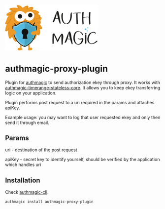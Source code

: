 <img src="https://github.com/authmagic/authmagic/blob/master/docs/images/logo.png?raw=true" width="300px"/>

# authmagic-proxy-plugin
Plugin for <a href="https://github.com/authmagic/authmagic">authmagic</a> to send authorization ekey through proxy. It works with <a href="https://github.com/authmagic/authmagic-timerange-stateless-core">authmagic-timerange-stateless-core</a>. It allows you to keep ekey transferring logic on your application.

Plugin performs post request to a uri required in the params and attaches apiKey.

Example usage: you may want to log that user requested ekey and only then send it through email.

## Params
uri - destination of the post request

apiKey - secret key to identify yourself, should be verified by the application which handles uri

## Installation
Check <a href="https://github.com/authmagic/authmagic-cli">authmagic-cli</a>.
```
authmagic install authmagic-proxy-plugin
```
